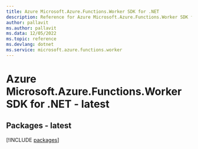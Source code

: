 ```yaml
---
title: Azure Microsoft.Azure.Functions.Worker SDK for .NET
description: Reference for Azure Microsoft.Azure.Functions.Worker SDK for .NET
author: pallavit
ms.author: pallavit
ms.data: 12/05/2022
ms.topic: reference
ms.devlang: dotnet
ms.service: microsoft.azure.functions.worker
---
```

# Azure Microsoft.Azure.Functions.Worker SDK for .NET - latest
## Packages - latest
[!INCLUDE [packages](microsoft.azure.functions.worker-index.md)]